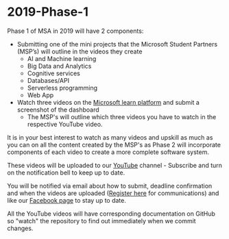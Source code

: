 # 2019-Phase-1

Phase 1 of MSA in 2019 will have 2 components: 

- Submitting one of the mini projects that the Microsoft Student Partners (MSP’s) will outline in the videos they create
    - AI and Machine learning
    - Big Data and Analytics
    - Cognitive services
    - Databases/API
    - Serverless programming
    - Web App
- Watch three videos on the [Microsoft learn platform](https://docs.microsoft.com/en-us/learn/) and submit a screenshot of the dashboard
    - The MSP's will outline which three videos you have to watch in the respective YouTube video.

It is in your best interest to watch as many videos and upskill as much as you can on all the content created by the MSP's as Phase 2 will incorporate components of each video to create a more complete software system.

These videos will be uploaded to our [YouTube](https://www.youtube.com/channel/UCCegNuS_AZjK-P3ZMN3JXNw) channel - Subscribe and turn on the notification bell to keep up to date. 

You will be notified via email about how to submit, deadline confirmation and when the videos are uploaded ([Register here](https://www.aka.ms/registermsa) for communications) and like our [Facebook page](https://www.aka.ms/nzmsa) to stay up to date.

All the YouTube videos will have corresponding documentation on GitHub so "watch" the repository to find out immediately when we commit changes. 


